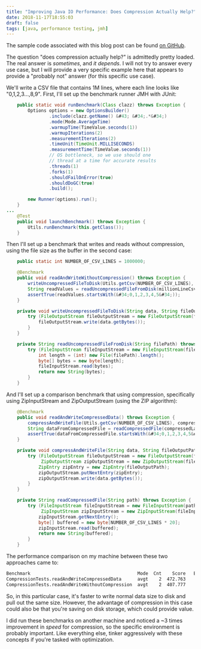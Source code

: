 ```yaml
---
title: "Improving Java IO Performance: Does Compression Actually Help?"
date: 2018-11-17T18:55:03
draft: false
tags: [java, performance testing, jmh]
---
```


The sample code associated with this blog post can be found [on GitHub](https://github.com/nfisher23/io-tuning).

The question &#34;does compression actually help?&#34; is admittedly pretty loaded. The real answer is _sometimes_, and _it depends_. I will not try to answer every use case, but I will provide a very specific example here that appears to provide a &#34;probably not&#34; answer (for this specific use case).

We&#39;ll write a CSV file that contains 1M lines, where each line looks like &#34;0,1,2,3...,8,9&#34;. First, I&#39;ll set up the benchmark runner JMH with JUnit:

```java
    public static void runBenchmark(Class clazz) throws Exception {
        Options options = new OptionsBuilder()
                .include(clazz.getName() &#43; &#34;.*&#34;)
                .mode(Mode.AverageTime)
                .warmupTime(TimeValue.seconds(1))
                .warmupIterations(2)
                .measurementIterations(2)
                .timeUnit(TimeUnit.MILLISECONDS)
                .measurementTime(TimeValue.seconds(1))
                // OS bottleneck, so we use should one
                // thread at a time for accurate results
                .threads(1)
                .forks(1)
                .shouldFailOnError(true)
                .shouldDoGC(true)
                .build();

        new Runner(options).run();
    }
...
    @Test
    public void launchBenchmark() throws Exception {
        Utils.runBenchmark(this.getClass());
    }

```

Then I&#39;ll set up a benchmark that writes and reads without compression, using the file size as the buffer in the second case:

```java
    public static int NUMBER_OF_CSV_LINES = 1000000;
```

```java
    @Benchmark
    public void readAndWriteWithoutCompression() throws Exception {
        writeUncompressedFileToDisk(Utils.getCsv(NUMBER_OF_CSV_LINES), millionLineCsvFilePath);
        String readValues = readUncompressedFileFromDisk(millionLineCsvFilePath);
        assertTrue(readValues.startsWith(&#34;0,1,2,3,4,5&#34;));
    }

    private void writeUncompressedFileToDisk(String data, String fileOutPutPath) throws Exception {
        try (FileOutputStream fileOutputStream = new FileOutputStream(fileOutPutPath)) {
            fileOutputStream.write(data.getBytes());
        }
    }

    private String readUncompressedFileFromDisk(String filePath) throws Exception {
        try (FileInputStream fileInputStream = new FileInputStream(filePath)) {
            int length = (int) new File(filePath).length();
            byte[] bytes = new byte[length];
            fileInputStream.read(bytes);
            return new String(bytes);
        }
    }

```

And I&#39;ll set up a comparison benchmark that using compression, specifically using ZipInputStream and ZipOutputStream (using the ZIP algorithm):

```java
    @Benchmark
    public void readAndWriteCompressedData() throws Exception {
        compressAndWriteFile(Utils.getCsv(NUMBER_OF_CSV_LINES), compressedLargeCsvFile);
        String dataFromCompressedFile = readCompressedFile(compressedLargeCsvFile);
        assertTrue(dataFromCompressedFile.startsWith(&#34;0,1,2,3,4,5&#34;));
    }

    private void compressAndWriteFile(String data, String fileOutputPath) throws Exception {
        try (FileOutputStream fileOutputStream = new FileOutputStream(fileOutputPath);
             ZipOutputStream zipOutputStream = new ZipOutputStream(fileOutputStream)) {
            ZipEntry zipEntry = new ZipEntry(fileOutputPath);
            zipOutputStream.putNextEntry(zipEntry);
            zipOutputStream.write(data.getBytes());
        }
    }

    private String readCompressedFile(String path) throws Exception {
        try (FileInputStream fileInputStream = new FileInputStream(path);
             ZipInputStream zipInputStream = new ZipInputStream(fileInputStream)) {
            zipInputStream.getNextEntry();
            byte[] buffered = new byte[NUMBER_OF_CSV_LINES * 20];
            zipInputStream.read(buffered);
            return new String(buffered);
        }
    }

```

The performance comparison on my machine between these two approaches came to:

```bash
Benchmark                                        Mode  Cnt    Score   Error  Units
CompressionTests.readAndWriteCompressedData      avgt    2  472.763          ms/op
CompressionTests.readAndWriteWithoutCompression  avgt    2  407.777          ms/op
```

So, in this particular case, it&#39;s faster to write normal data size to disk and pull out the same size. However, the advantage of compression in this case could also be that you&#39;re saving on disk storage, which could provide value.

I did run these benchmarks on another machine and noticed a ~3 times improvement in _speed_ for compression, so the specific environment is probably important. Like everything else, tinker aggressively with these concepts if you&#39;re tasked with optimization.
